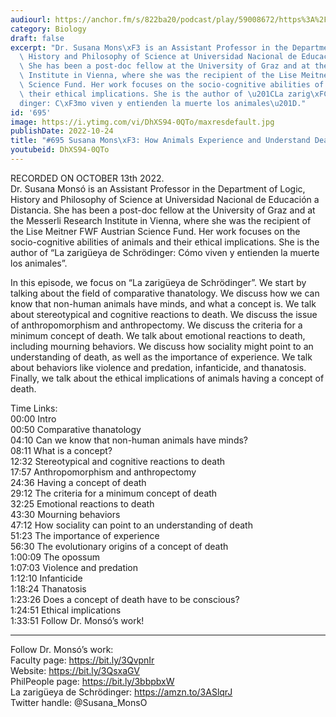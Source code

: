 ```yaml
---
audiourl: https://anchor.fm/s/822ba20/podcast/play/59008672/https%3A%2F%2Fd3ctxlq1ktw2nl.cloudfront.net%2Fstaging%2F2022-9-13%2F5b4e885b-d358-b8f5-d8ae-c2121df5e481.m4a
category: Biology
draft: false
excerpt: "Dr. Susana Mons\xF3 is an Assistant Professor in the Department of Logic,\
  \ History and Philosophy of Science at Universidad Nacional de Educaci\xF3n a Distancia.\
  \ She has been a post-doc fellow at the University of Graz and at the Messerli Research\
  \ Institute in Vienna, where she was the recipient of the Lise Meitner FWF Austrian\
  \ Science Fund. Her work focuses on the socio-cognitive abilities of animals and\
  \ their ethical implications. She is the author of \u201CLa zarig\xFCeya de Schr\xF6\
  dinger: C\xF3mo viven y entienden la muerte los animales\u201D."
id: '695'
image: https://i.ytimg.com/vi/DhXS94-0QTo/maxresdefault.jpg
publishDate: 2022-10-24
title: "#695 Susana Mons\xF3: How Animals Experience and Understand Death"
youtubeid: DhXS94-0QTo
---
```

<div class="timelinks">

RECORDED ON OCTOBER 13th 2022.  
Dr. Susana Monsó is an Assistant Professor in the Department of Logic, History and Philosophy of Science at Universidad Nacional de Educación a Distancia. She has been a post-doc fellow at the University of Graz and at the Messerli Research Institute in Vienna, where she was the recipient of the Lise Meitner FWF Austrian Science Fund. Her work focuses on the socio-cognitive abilities of animals and their ethical implications. She is the author of “La zarigüeya de Schrödinger: Cómo viven y entienden la muerte los animales”.

In this episode, we focus on “La zarigüeya de Schrödinger”. We start by talking about the field of comparative thanatology. We discuss how we can know that non-human animals have minds, and what a concept is. We talk about stereotypical and cognitive reactions to death. We discuss the issue of anthropomorphism and anthropectomy. We discuss the criteria for a minimum concept of death. We talk about emotional reactions to death, including mourning behaviors. We discuss how sociality might point to an understanding of death, as well as the importance of experience. We talk about behaviors like violence and predation, infanticide, and thanatosis. Finally, we talk about the ethical implications of animals having a concept of death.

Time Links:  
<time>00:00</time> Intro  
<time>00:50</time> Comparative thanatology  
<time>04:10</time> Can we know that non-human animals have minds?  
<time>08:11</time> What is a concept?  
<time>12:32</time> Stereotypical and cognitive reactions to death  
<time>17:57</time> Anthropomorphism and anthropectomy  
<time>24:36</time> Having a concept of death  
<time>29:12</time> The criteria for a minimum concept of death  
<time>32:25</time> Emotional reactions to death  
<time>43:30</time> Mourning behaviors  
<time>47:12</time> How sociality can point to an understanding of death  
<time>51:23</time> The importance of experience  
<time>56:30</time> The evolutionary origins of a concept of death  
<time>1:00:09</time> The opossum  
<time>1:07:03</time> Violence and predation  
<time>1:12:10</time> Infanticide  
<time>1:18:24</time> Thanatosis  
<time>1:23:26</time> Does a concept of death have to be conscious?  
<time>1:24:51</time> Ethical implications  
<time>1:33:51</time> Follow Dr. Monsó’s work!

---

Follow Dr. Monsó’s work:  
Faculty page: https://bit.ly/3QvpnIr  
Website: https://bit.ly/3QsxaGV  
PhilPeople page: https://bit.ly/3bbpbxW  
La zarigüeya de Schrödinger: https://amzn.to/3ASlqrJ  
Twitter handle: @Susana_MonsO
</div>


